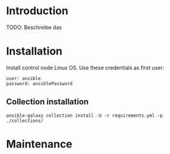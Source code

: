 # Introduction
TODO: Beschreibe das

# Installation 
Install control node Linux OS. Use these credentials as first user:
```
user: ansible
password: ansiblePassword
```

## Collection installation
```
ansible-galaxy collection install -U -r requirements.yml -p ./collections/
```

# Maintenance